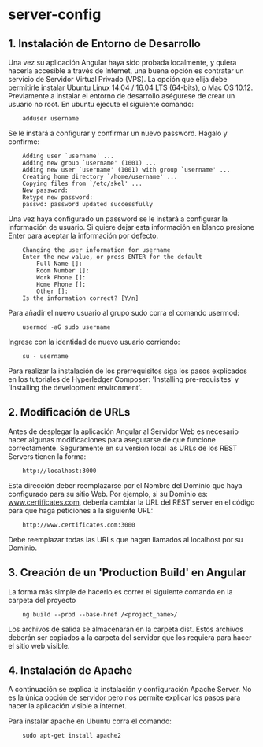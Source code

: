 # server-config        
              
## 1. Instalación de Entorno de Desarrollo
	
Una vez su aplicación Angular haya sido probada localmente, y quiera hacerla accesible a través de Internet, una buena opción es contratar un servicio de Servidor Virtual Privado (VPS). La opción que elija debe permitirle instalar Ubuntu Linux 14.04 / 16.04 LTS (64-bits), o Mac OS 10.12. Previamente a instalar el entorno de desarrollo aségurese de crear un usuario no root. En ubuntu ejecute el siguiente comando:
	
		adduser username
		
Se le instará a configurar y confirmar un nuevo password. Hágalo y confirme:
	
		Adding user `username' ...
		Adding new group `username' (1001) ...
		Adding new user `username' (1001) with group `username' ...
		Creating home directory `/home/username' ...
		Copying files from `/etc/skel' ...
		New password:
		Retype new password:
		passwd: password updated successfully
		
Una vez haya configurado un password se le instará a configurar la información de usuario. Si quiere dejar esta información en blanco presione Enter para aceptar la información por defecto.
	
		Changing the user information for username
		Enter the new value, or press ENTER for the default
			Full Name []:
			Room Number []:
			Work Phone []:
			Home Phone []:
			Other []:
		Is the information correct? [Y/n]
	
Para añadir el nuevo usuario al grupo sudo corra el comando usermod:
	
		usermod -aG sudo username
		
Ingrese con la identidad de nuevo usuario corriendo:
	
		su - username
	
Para realizar la instalación de los prerrequisitos siga los pasos explicados en los tutoriales de Hyperledger Composer: 'Installing pre-requisites' y 'Installing the development environment'.
	
## 2. Modificación de URLs
	
Antes de desplegar la aplicación Angular al Servidor Web es necesario hacer algunas modificaciones para asegurarse de que funcione correctamente. Seguramente en su versión local las URLs de los REST Servers tienen la forma:
	
		http://localhost:3000
	
Esta dirección deber reemplazarse por el Nombre del Dominio que haya configurado para su sitio Web. Por ejemplo, si su Dominio es: www.certificates.com, debería cambiar la URL del REST server en el código para que haga peticiones a la siguiente URL:
	
		http://www.certificates.com:3000
		
Debe reemplazar todas las URLs que hagan llamados al localhost por su Dominio.
	
## 3. Creación de un 'Production Build' en Angular
	
La forma más simple de hacerlo es correr el siguiente comando en la carpeta del proyecto
	
		ng build --prod --base-href /<project_name>/
	
Los archivos de salida se almacenarán en la carpeta dist. Estos archivos deberán ser copiados a la carpeta del servidor que los requiera para hacer el sitio web visible.
	
## 4. Instalación de Apache
	
A continuación se explica la instalación y configuración Apache Server. No es la única opción de servidor pero nos permite explicar los pasos para hacer la aplicación visible a internet.
	
Para instalar apache en Ubuntu corra el comando:
	
		sudo apt-get install apache2
		
	

